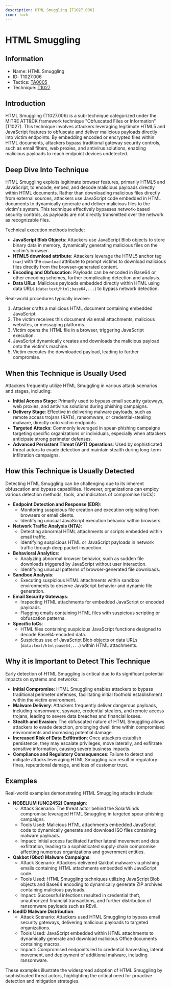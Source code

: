 ```yaml
---
description: HTML Smuggling [T1027.006]
icon: lock
---
```


# HTML Smuggling

## Information

* Name: HTML Smuggling
* ID: T1027.006
* Tactics: [TA0005](../)
* Technique: [T1027](./)

## Introduction

HTML Smuggling (T1027.006) is a sub-technique categorized under the MITRE ATT\&CK framework technique "Obfuscated Files or Information" (T1027). This technique involves attackers leveraging legitimate HTML5 and JavaScript features to obfuscate and deliver malicious payloads directly into victim endpoints. By embedding encoded or encrypted files within HTML documents, attackers bypass traditional gateway security controls, such as email filters, web proxies, and antivirus solutions, enabling malicious payloads to reach endpoint devices undetected.

## Deep Dive Into Technique

HTML Smuggling exploits legitimate browser features, primarily HTML5 and JavaScript, to encode, embed, and decode malicious payloads directly within HTML documents. Rather than downloading malicious files directly from external sources, attackers use JavaScript code embedded in HTML documents to dynamically generate and deliver malicious files to the victim's system. This technique effectively bypasses network-based security controls, as payloads are not directly transmitted over the network as recognizable files.

Technical execution methods include:

* **JavaScript Blob Objects**: Attackers use JavaScript Blob objects to store binary data in memory, dynamically generating malicious files on the victim's browser.
* **HTML5 download attribute**: Attackers leverage the HTML5 anchor tag (`<a>`) with the `download` attribute to prompt victims to download malicious files directly from the browser-generated content.
* **Encoding and Obfuscation**: Payloads can be encoded in Base64 or other encoding schemes, further complicating detection and analysis.
* **Data URLs**: Malicious payloads embedded directly within HTML using data URLs (`data:text/html;base64,...`) to bypass network detection.

Real-world procedures typically involve:

1. Attacker crafts a malicious HTML document containing embedded JavaScript.
2. The victim receives this document via email attachments, malicious websites, or messaging platforms.
3. Victim opens the HTML file in a browser, triggering JavaScript execution.
4. JavaScript dynamically creates and downloads the malicious payload onto the victim's machine.
5. Victim executes the downloaded payload, leading to further compromise.

## When this Technique is Usually Used

Attackers frequently utilize HTML Smuggling in various attack scenarios and stages, including:

* **Initial Access Stage**: Primarily used to bypass email security gateways, web proxies, and antivirus solutions during phishing campaigns.
* **Delivery Stage**: Effective in delivering malware payloads, such as remote access trojans (RATs), ransomware, or credential-stealing malware, directly onto victim endpoints.
* **Targeted Attacks**: Commonly leveraged in spear-phishing campaigns targeting specific organizations or individuals, especially when attackers anticipate strong perimeter defenses.
* **Advanced Persistent Threat (APT) Operations**: Used by sophisticated threat actors to evade detection and maintain stealth during long-term infiltration campaigns.

## How this Technique is Usually Detected

Detecting HTML Smuggling can be challenging due to its inherent obfuscation and bypass capabilities. However, organizations can employ various detection methods, tools, and indicators of compromise (IoCs):

* **Endpoint Detection and Response (EDR)**:
  * Monitoring suspicious file creation and execution originating from browsers or email clients.
  * Identifying unusual JavaScript execution behavior within browsers.
* **Network Traffic Analysis (NTA)**:
  * Detecting abnormal HTML attachments or scripts embedded within email traffic.
  * Identifying suspicious HTML or JavaScript payloads in network traffic through deep packet inspection.
* **Behavioral Analytics**:
  * Analyzing abnormal browser behavior, such as sudden file downloads triggered by JavaScript without user interaction.
  * Identifying unusual patterns of browser-generated file downloads.
* **Sandbox Analysis**:
  * Executing suspicious HTML attachments within sandbox environments to observe JavaScript behavior and dynamic file generation.
* **Email Security Gateways**:
  * Inspecting HTML attachments for embedded JavaScript or encoded payloads.
  * Flagging emails containing HTML files with suspicious scripting or obfuscation patterns.
* **Specific IoCs**:
  * HTML files containing suspicious JavaScript functions designed to decode Base64-encoded data.
  * Suspicious use of JavaScript Blob objects or data URLs (`data:text/html;base64,...`) within HTML attachments.

## Why it is Important to Detect This Technique

Early detection of HTML Smuggling is critical due to its significant potential impacts on systems and networks:

* **Initial Compromise**: HTML Smuggling enables attackers to bypass traditional perimeter defenses, facilitating initial foothold establishment within the victim environment.
* **Malware Delivery**: Attackers frequently deliver dangerous payloads, including ransomware, spyware, credential stealers, and remote access trojans, leading to severe data breaches and financial losses.
* **Stealth and Evasion**: The obfuscated nature of HTML Smuggling allows attackers to evade detection, prolonging dwell time within compromised environments and increasing potential damage.
* **Increased Risk of Data Exfiltration**: Once attackers establish persistence, they may escalate privileges, move laterally, and exfiltrate sensitive information, causing severe business impacts.
* **Compliance and Regulatory Consequences**: Failure to detect and mitigate attacks leveraging HTML Smuggling can result in regulatory fines, reputational damage, and loss of customer trust.

## Examples

Real-world examples demonstrating HTML Smuggling attacks include:

* **NOBELIUM (UNC2452) Campaign**:
  * Attack Scenario: The threat actor behind the SolarWinds compromise leveraged HTML Smuggling in targeted spear-phishing campaigns.
  * Tools Used: Malicious HTML attachments embedded JavaScript code to dynamically generate and download ISO files containing malware payloads.
  * Impact: Initial access facilitated further lateral movement and data exfiltration, leading to a sophisticated supply-chain compromise affecting numerous organizations and government entities.
* **Qakbot (Qbot) Malware Campaigns**:
  * Attack Scenario: Attackers delivered Qakbot malware via phishing emails containing HTML attachments embedded with JavaScript code.
  * Tools Used: HTML Smuggling techniques utilizing JavaScript Blob objects and Base64 encoding to dynamically generate ZIP archives containing malicious payloads.
  * Impact: Successful infections resulted in credential theft, unauthorized financial transactions, and further distribution of ransomware payloads such as REvil.
* **IcedID Malware Distribution**:
  * Attack Scenario: Attackers used HTML Smuggling to bypass email security gateways, delivering malicious payloads to targeted organizations.
  * Tools Used: JavaScript embedded within HTML attachments to dynamically generate and download malicious Office documents containing macros.
  * Impact: Compromised endpoints led to credential harvesting, lateral movement, and deployment of additional malware, including ransomware.

These examples illustrate the widespread adoption of HTML Smuggling by sophisticated threat actors, highlighting the critical need for proactive detection and mitigation strategies.
